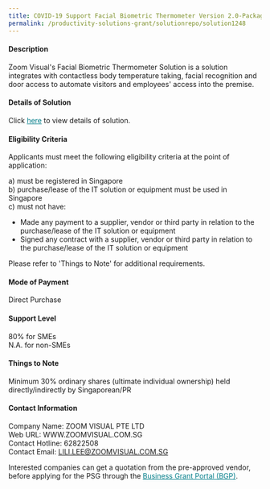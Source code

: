 ```yaml
---
title: COVID-19 Support Facial Biometric Thermometer Version 2.0-Package A (Per Bundle x 3)
permalink: /productivity-solutions-grant/solutionrepo/solution1248
---
```


#### Description

Zoom Visual's Facial Biometric Thermometer Solution is a solution integrates with contactless body temperature taking, facial recognition and door access to automate visitors and employees' access into the premise. 

#### Details of Solution

Click <a href='https://govassist.gobusiness.gov.sg/images/psg/Desensitised_Zoom_Visual_Annex_3_Part_3.pdf' style='color:#037e8a'>here</a> to view details of solution.

#### Eligibility Criteria

Applicants must meet the following eligibility criteria at the point of application:

a) must be registered in Singapore <br>
b) purchase/lease of the IT solution or equipment must be used in Singapore <br>
c) must not have:
- Made any payment to a supplier, vendor or third party in relation to the purchase/lease of the IT solution or equipment
- Signed any contract with a supplier, vendor or third party in relation to the purchase/lease of the IT solution or equipment

Please refer to 'Things to Note' for additional requirements.

#### Mode of Payment
Direct Purchase

#### Support Level
80% for SMEs <br>
N.A. for non-SMEs

#### Things to Note
Minimum 30% ordinary shares (ultimate individual ownership) held directly/indirectly by Singaporean/PR

#### Contact Information
Company Name: ZOOM VISUAL PTE LTD<br>Web URL: WWW.ZOOMVISUAL.COM.SG<br>Contact Hotline:  62822508 <br>Contact Email: LILI.LEE@ZOOMVISUAL.COM.SG <br>

Interested companies can get a quotation from the pre-approved vendor, before applying for the PSG through the <a target='_blank' style='color:#037e8a' href='https://www.businessgrants.gov.sg/'>Business Grant Portal (BGP)</a>.
